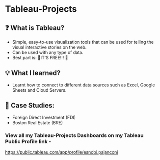# Tableau-Projects

## ❓ What is Tableau?
- Simple, easy-to-use visualization tools that can be used for telling the visual interactive stories on the web.
- Can be used with any type of data.
- Best part is: 🎉IT'S FREE!!! 🎉

## 💡 What I learned?
- Learnt how to connect to different data sources such as Excel, Google Sheets and Cloud Servers.

## 📑 Case Studies:
- Foreign Direct Investment (FDI)
- Boston Real Estate (BRE)


### View all my Tableau-Projects Dashboards on my Tableau Public Profile link - 

https://public.tableau.com/app/profile/esnobi.pajanconi
